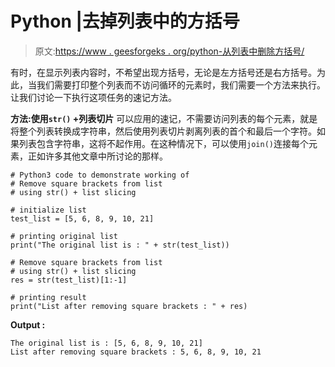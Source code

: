 # Python |去掉列表中的方括号

> 原文:[https://www . geesforgeks . org/python-从列表中删除方括号/](https://www.geeksforgeeks.org/python-remove-square-brackets-from-list/)

有时，在显示列表内容时，不希望出现方括号，无论是左方括号还是右方括号。为此，当我们需要打印整个列表而不访问循环的元素时，我们需要一个方法来执行。让我们讨论一下执行这项任务的速记方法。

**方法:使用`str()` +列表切片**
可以应用的速记，不需要访问列表的每个元素，就是将整个列表转换成字符串，然后使用列表切片剥离列表的首个和最后一个字符。如果列表包含字符串，这将不起作用。在这种情况下，可以使用`join()`连接每个元素，正如许多其他文章中所讨论的那样。

```
# Python3 code to demonstrate working of
# Remove square brackets from list
# using str() + list slicing

# initialize list
test_list = [5, 6, 8, 9, 10, 21]

# printing original list
print("The original list is : " + str(test_list))

# Remove square brackets from list
# using str() + list slicing
res = str(test_list)[1:-1]

# printing result
print("List after removing square brackets : " + res)
```

**Output :**

```
The original list is : [5, 6, 8, 9, 10, 21]
List after removing square brackets : 5, 6, 8, 9, 10, 21

```